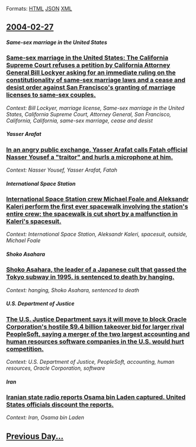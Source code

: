 
Formats: [HTML](2004/02/27/index.html)  [JSON](2004/02/27/index.json)  [XML](2004/02/27/index.xml)  

## [2004-02-27](/news/2004/02/27/index.md)

##### Same-sex marriage in the United States
### [ Same-sex marriage in the United States: The California Supreme Court refuses a petition by California Attorney General Bill Lockyer asking for an immediate ruling on the constitutionality of same-sex marriage laws and a cease and desist order against San Francisco's granting of marriage licenses to same-sex couples. ](/news/2004/02/27/same-sex-marriage-in-the-united-states-the-california-supreme-court-refuses-a-petition-by-california-attorney-general-bill-lockyer-asking.md)
_Context: Bill Lockyer, marriage license, Same-sex marriage in the United States, California Supreme Court, Attorney General, San Francisco, California, California, same-sex marriage, cease and desist_

##### Yasser Arafat
### [ In an angry public exchange, Yasser Arafat calls Fatah official Nasser Yousef a "traitor" and hurls a microphone at him. ](/news/2004/02/27/in-an-angry-public-exchange-yasser-arafat-calls-fatah-official-nasser-yousef-a-traitor-and-hurls-a-microphone-at-him.md)
_Context: Nasser Yousef, Yasser Arafat, Fatah_

##### International Space Station
### [ International Space Station crew Michael Foale and Aleksandr Kaleri perform the first ever spacewalk involving the station's entire crew; the spacewalk is cut short by a malfunction in Kaleri's spacesuit. ](/news/2004/02/27/international-space-station-crew-michael-foale-and-aleksandr-kaleri-perform-the-first-ever-spacewalk-involving-the-station-s-entire-crew-t.md)
_Context: International Space Station, Aleksandr Kaleri, spacesuit, outside, Michael Foale_

##### Shoko Asahara
### [ Shoko Asahara, the leader of a Japanese cult that gassed the Tokyo subway in 1995, is sentenced to death by hanging. ](/news/2004/02/27/shoko-asahara-the-leader-of-a-japanese-cult-that-gassed-the-tokyo-subway-in-1995-is-sentenced-to-death-by-hanging.md)
_Context: hanging, Shoko Asahara, sentenced to death_

##### U.S. Department of Justice
### [ The U.S. Justice Department says it will move to block Oracle Corporation's hostile $9.4 billion takeover bid for larger rival PeopleSoft, saying a merger of the two largest accounting and human resources software companies in the U.S. would hurt competition. ](/news/2004/02/27/the-u-s-justice-department-says-it-will-move-to-block-oracle-corporation-s-hostile-9-4-billion-takeover-bid-for-larger-rival-peoplesoft.md)
_Context: U.S. Department of Justice, PeopleSoft, accounting, human resources, Oracle Corporation, software_

##### Iran
### [ Iranian state radio reports Osama bin Laden captured. United States officials discount the reports. ](/news/2004/02/27/iranian-state-radio-reports-osama-bin-laden-captured-united-states-officials-discount-the-reports.md)
_Context: Iran, Osama bin Laden_

## [Previous Day...](/news/2004/02/26/index.md)

